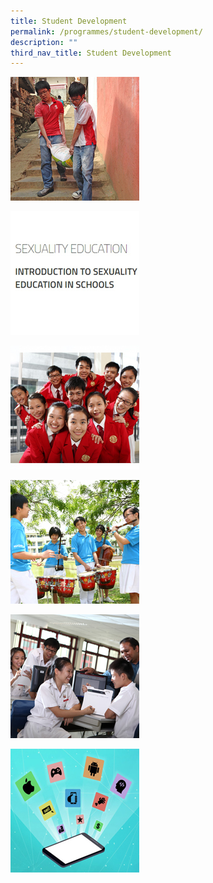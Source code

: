 ```yaml
---
title: Student Development
permalink: /programmes/student-development/
description: ""
third_nav_title: Student Development
---
```

![](/images/CCE-SQUAREPIC.jpeg)

![](/images/SexED-squarepic.jpeg)

![](/images/SL-squarepic.jpeg)

![](/images/cca-squarepic.jpeg)

![](/images/Special_Programme-squaarepic.jpeg)

![](/images/ALP-squarepic.jpeg)